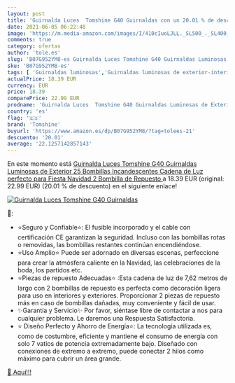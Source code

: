 ```yaml
---
layout: post
title: 'Guirnalda Luces  Tomshine G40 Guirnaldas con un 20.01 % de descuento'
date: 2021-06-05 06:22:48
image: 'https://m.media-amazon.com/images/I/410cIuoLJLL._SL500_._SL400_.jpg'
comments: true
category: ofertas
author: 'tole.es'
slug: 'B07G952YM8-es Guirnalda Luces Tomshine G40 Guirnaldas Luminosas de...'
sku: 'B07G952YM8-es'
tags: [ 'Guirnaldas luminosas','Guirnaldas luminosas de exterior-interior','Iluminación','navidad','tomshine', ]
actualPrice: 18.39 EUR
currency: EUR
price: 18.39
comparePrice: 22.99 EUR
prodname: 'Guirnalda Luces  Tomshine G40 Guirnaldas Luminosas de Exterior  25 Bombillas Incandescentes Cadena de Luz  perfecto para Fiesta Navidad  2 Bombilla de Repuesto '
country: 'es'
flag: '🇪🇸'
brand: 'Tomshine'
buyurl: 'https://www.amazon.es/dp/B07G952YM8/?tag=tolees-21'
descuento: '20.01'
average: '22.1257142857143'
---
```


En este momento está [Guirnalda Luces  Tomshine G40 Guirnaldas Luminosas de Exterior  25 Bombillas Incandescentes Cadena de Luz  perfecto para Fiesta Navidad  2 Bombilla de Repuesto ](https://www.amazon.es/dp/B07G952YM8/?tag=tolees-21) a 18.39 EUR (original: 22.99 EUR) (20.01 %  de descuento) en el siguiente enlace!

[![Guirnalda Luces  Tomshine G40 Guirnaldas](https://m.media-amazon.com/images/I/410cIuoLJLL._SL500_._SL400_.jpg)](https://www.amazon.es/dp/B07G952YM8/?tag=tolees-21)

🔎:

- ⭐Seguro y Confiable⭐: El fusible incorporado y el cable con certificación CE garantizan la seguridad. Incluso con las bombillas rotas o removidas, las bombillas restantes continúan encendiéndose.
- ⭐Uso Amplio⭐ Puede ser adornado en diversas escenas, perfeccione para crear la atmósfera caliente en la Navidad, las celebraciones de la boda, los partidos etc.
- ⭐Piezas de repuesto Adecuadas⭐ :Esta cadena de luz de 7,62 metros de largo con 2 bombillas de repuesto es perfecta como decoración ligera para uso en interiores y exteriores. Proporcionar 2 piezas de repuesto más en caso de bombillas dañadas, muy conveniente y fácil de usar.
- ✨Garantía y Servicio✨ Por favor, siéntase libre de contactar a nos para cualquier problema. Le daremos una Respuesta Satisfactoria.
- ⭐ Diseño Perfecto y Ahorro de Energía⭐: La tecnología utilizada es, como de costumbre, eficiente y mantiene el consumo de energía con solo 7 vatios de potencia extremadamente bajo. Diseñado con conexiones de extremo a extremo, puede conectar 2 hilos como máximo para cubrir un área grande.

[🛒 Aquí!!!](https://www.amazon.es/dp/B07G952YM8/?tag=tolees-21)
